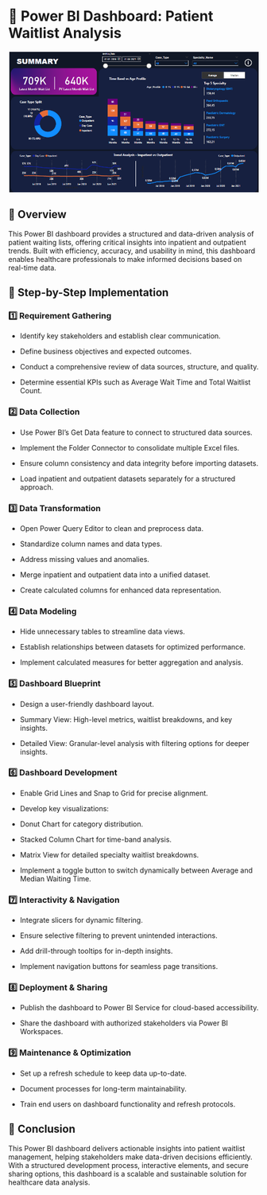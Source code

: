 # 🚀 Power BI Dashboard: Patient Waitlist Analysis
![Screenshot Healthcare Dashboard](https://github.com/amgfigueiredo/Projects/blob/61265372d6934dea0c61f445898003d02b62e581/PowerBI/Healthcare_Dashboard/Healthcare_Dashboard_Screenshot.png)
## 🏥 Overview
This Power BI dashboard provides a structured and data-driven analysis of patient waiting lists, offering critical insights into inpatient and outpatient trends. Built with efficiency, accuracy, and usability in mind, this dashboard enables healthcare professionals to make informed decisions based on real-time data.

## 📜 Step-by-Step Implementation

### 1️⃣ Requirement Gathering

- Identify key stakeholders and establish clear communication.

- Define business objectives and expected outcomes.

- Conduct a comprehensive review of data sources, structure, and quality.

- Determine essential KPIs such as Average Wait Time and Total Waitlist Count.

### 2️⃣ Data Collection

- Use Power BI’s Get Data feature to connect to structured data sources.

- Implement the Folder Connector to consolidate multiple Excel files.

- Ensure column consistency and data integrity before importing datasets.

- Load inpatient and outpatient datasets separately for a structured approach.

### 3️⃣ Data Transformation

- Open Power Query Editor to clean and preprocess data.

- Standardize column names and data types.

- Address missing values and anomalies.

- Merge inpatient and outpatient data into a unified dataset.

- Create calculated columns for enhanced data representation.

### 4️⃣ Data Modeling

- Hide unnecessary tables to streamline data views.

- Establish relationships between datasets for optimized performance.

- Implement calculated measures for better aggregation and analysis.

### 5️⃣ Dashboard Blueprint

- Design a user-friendly dashboard layout.

- Summary View: High-level metrics, waitlist breakdowns, and key insights.

- Detailed View: Granular-level analysis with filtering options for deeper insights.

### 6️⃣ Dashboard Development

- Enable Grid Lines and Snap to Grid for precise alignment.

- Develop key visualizations:

- Donut Chart for category distribution.

- Stacked Column Chart for time-band analysis.

- Matrix View for detailed specialty waitlist breakdowns.

- Implement a toggle button to switch dynamically between Average and Median Waiting Time.

### 7️⃣ Interactivity & Navigation

- Integrate slicers for dynamic filtering.

- Ensure selective filtering to prevent unintended interactions.

- Add drill-through tooltips for in-depth insights.

- Implement navigation buttons for seamless page transitions.

### 8️⃣ Deployment & Sharing

- Publish the dashboard to Power BI Service for cloud-based accessibility.

- Share the dashboard with authorized stakeholders via Power BI Workspaces.

### 9️⃣ Maintenance & Optimization

- Set up a refresh schedule to keep data up-to-date.

- Document processes for long-term maintainability.

- Train end users on dashboard functionality and refresh protocols.

## 🎯 Conclusion

This Power BI dashboard delivers actionable insights into patient waitlist management, helping stakeholders make data-driven decisions efficiently. With a structured development process, interactive elements, and secure sharing options, this dashboard is a scalable and sustainable solution for healthcare data analysis.
